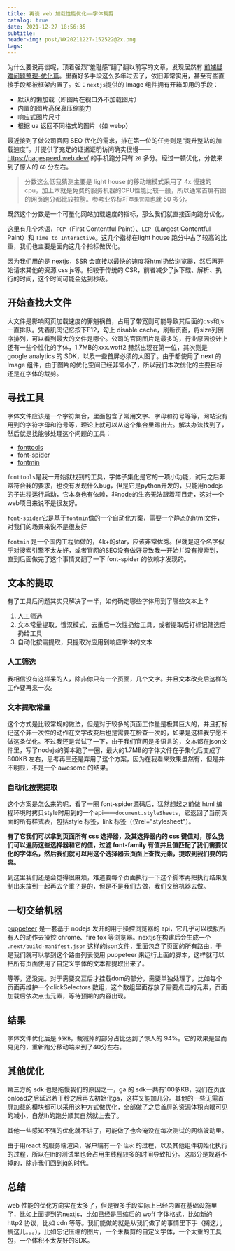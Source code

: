 ```yaml
---
title: 再谈 web 加载性能优化——字体裁剪
catalog: true
date: 2021-12-27 18:56:35
subtitle:
header-img: post/WX20211227-152522@2x.png
tags:
---
```

为什么要说再谈呢，顶着强烈“羞耻感”翻了翻以前写的文章，发现居然有 [前端疑难问题整理-优化篇](/2018/02/27/front-end-focus/#优化篇)。里面好多手段这么多年过去了，依旧非常实用，甚至有些直接手段都被框架内置了。如：`nextjs`提供的 Image 组件拥有开箱即用的手段：
- 默认的懒加载（即图片在视口外不加载图片）
- 内置的图片高保真压缩能力
- 响应式图片尺寸
- 根据 ua 返回不同格式的图片（如 webp）

最近接到了做公司官网 SEO 优化的需求，排在第一位的任务则是“提升整站的加载速度”。并提供了充足的证据证明访问确实很慢——https://pagespeed.web.dev/ 的手机跑分只有 `20` 多分。经过一顿优化，分数来到了惊人的 `60` 分左右。
> 分数这么低我猜测主要是 light house 的移动端模式采用了 4x 慢速的cpu，加上本就是免费的服务机器的CPU性能比较一般，所以通常首屏有图的网页跑分都比较拉胯。参考业界标杆`苹果官网`也就 50 多分。

既然这个分数是一个可量化网站加载速度的指标，那么我们就直接面向跑分优化。

这里有几个术语，`FCP`（First Contentful Paint）、`LCP`（Largest Contentful Paint）和 `Time to Interactive`。这几个指标在light house 跑分中占了较高的比重，我们也主要是面向这几个指标做优化。

因为我们用的是 nextjs，SSR 会直接以最快的速度将html扔给浏览器，然后再开始请求其他的资源 css js等。相较于传统的 CSR，前者减少了js下载、解析、执行的时间，这个时间可能会达到秒级。

## 开始查找大文件
大文件是影响网页加载速度的罪魁祸首，占用了带宽则可能导致其后面的css和js一直排队。凭着肌肉记忆按下F12，勾上 disable cache，刷新页面，将size列倒序排列，可以看到最大的文件是哪个。公司的官网图片是最多的，行业原因设计上还有一些个性化的字体，1.7MB的xxx.woff2 赫然出现在第一位，其次则是 google analytics 的 SDK，以及一些首屏必须的大图了。由于都使用了 next 的 Image 组件，由于图片的优化空间已经非常小了，所以我们本次优化的主要目标还是在字体的裁剪。

## 寻找工具
字体文件应该是一个字符集合，里面包含了常用文字、字母和符号等等，网站没有用到的字符字母和符号等，理论上就可以从这个集合里踢出去。解决办法找到了，然后就是找能够处理这个问题的工具：
- [fonttools](https://fonttools.readthedocs.io/en/latest/)
- [font-spider](https://github.com/aui/font-spider/)
- [fontmin](http://ecomfe.github.io/fontmin/)

`fonttools`是我一开始就找到的工具，字体子集化是它的一项小功能，试用之后非常符合我的要求，也没有发现什么bug，但是它是python开发的，只能用nodejs的子进程运行启动，它本身也有依赖，非node的生态无法跟着项目走，这对一个web项目来说不是很友好。

`font-spider`它是基于`fontmin`做的一个自动化方案，需要一个静态的html文件，对我们的场景来说不是很友好

`fontmin` 是一个国内工程师做的，4k+的star，应该非常优秀。但就是这个名字似乎对搜索引擎不太友好，或者官网的SEO没有做好导致我一开始并没有搜索到，直到后面做完了这个事情又翻了一下 font-spider 的依赖才发现的。

## 文本的提取
有了工具后问题其实只解决了一半，如何确定哪些字体用到了哪些文本上？
1. 人工筛选
2. 文本常量提取，饿汉模式，去重后一次性扔给工具，或者提取后打标记筛选后扔给工具
3. 自动化按需提取，只提取对应用到响应字体的文本

### 人工筛选
我相信没有这样呆的人，除非你只有一个页面，几个文字。并且文本改变后这样的工作要再来一次。
### 文本提取常量
这个方式是比较常规的做法，但是对于较多的页面工作量是极其巨大的，并且打标记这个非一次性的动作在文字改变后也是需要在检查一次的，如果是这样我宁愿不做这条优化。不过我还是尝试了一下，由于我们官网是多语言的，文本都在json文件里，写了nodejs的脚本跑了一圈，最大的1.7MB的字体文件在子集化后变成了600KB 左右，思考再三还是弃用了这个方案，因为在我看来效果虽然有，但是并不明显，不是一个 awesome 的结果。
### 自动化按需提取
这个方案是怎么来的呢，看了一圈 font-spider源码后，猛然想起之前做 html 编程环境时拷贝style时用到的一个api——`document.styleSheets`，它返回了当前页面的所有样式表，包括style 标签，link 标签（仅rel="stylesheet"）。

**有了它我们可以拿到页面所有 css 选择器，及其选择器内的 css 键值对，那么我们可以遍历这些选择器和它的值，过滤 font-family 有值并且值匹配了我们需要优化的字体名，然后我们就可以用这个选择器去页面上查找元素，提取到我们要的内容。**

到这里我们还是会觉得很麻烦，难道要每个页面执行一下这个脚本再把执行结果复制出来放到一起再去个重？是的，但是不是我们去做，我们交给机器去做。

## 一切交给机器
[puppeteer](https://github.com/puppeteer/puppeteer) 是一套基于 nodejs 发开的用于操控浏览器的 api，它几乎可以模拟所有人的动作去操控 chrome、fire fox 等浏览器。nextjs在构建后会生成一个 `.next/build-manifest.json` 这样的json文件，里面包含了页面的所有路由，于是我们就可以拿到这个路由列表使用 puppeteer 来运行上面的脚本，这样就可以把所有页面使用了自定义字体的文本都提取出来了。

等等，还没完。对于需要交互后才挂载dom的部分，需要单独处理了，比如每个页面再维护一个clickSelectors 数组，这个数组里面存放了需要点击的元素，页面加载后依次点击元素，等待预期的内容出现。

## 结果
字体文件优化后是 `95KB`，裁减掉的部分占比达到了惊人的 94%。它的效果是显而易见的，重新跑分移动端来到了40分左右。

## 其他优化
第三方的 sdk 也是拖慢我们的原因之一，ga 的 sdk一共有100多KB，我们在页面onload之后延迟若干秒之后再去初始化ga，这样又能加几分。其他的一些无需首屏加载的模块都可以采用这种方式做优化，全部做了之后首屏的资源体积肉眼可见的减小，自然lh的跑分顺其自然就上去了。

其他一些感知不强的优化就不讲了，可能做了也会淹没在每次测试的网络波动里。

由于用react 的服务端渲染，客户端有一个 `注水` 的过程，以及其他组件初始化执行的过程，所以在lh的测试里也会占用主线程较多的时间导致扣分。这部分是规避不掉的，除非我们回到jq的时代。

## 总结
web 性能的优化方向实在太多了，但是很多手段实际上已经内置在基础设施里了，比如上面提到的nextjs，比如已经是压缩后的 woff 字体格式，比如新的 http2 协议，比如 cdn 等等。我们能做的就是从我们做了的事情里下手（搁这儿搁这儿。。。），比如忘记压缩的图片，一个未裁剪的自定义字体，一个太重的工具包，一个体积不太友好的SDK。
